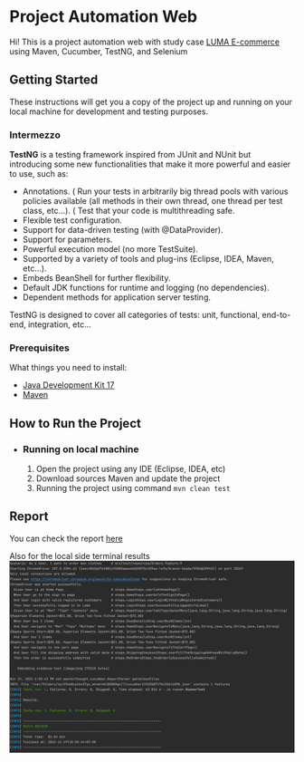 # Project Automation Web

Hi! This is a project automation web with study case [LUMA E-commerce](https://magento.softwaretestingboard.com/) using Maven, Cucumber, TestNG, and Selenium

## Getting Started

These instructions will get you a copy of the project up and running on your local machine for development and testing purposes.

### Intermezzo

**TestNG** is a testing framework inspired from JUnit and NUnit but introducing some new functionalities that make it more powerful and easier to use, such as:

* Annotations.
  ( Run your tests in arbitrarily big thread pools with various policies available (all methods in their own thread, one thread per test class, etc...).
  ( Test that your code is multithreading safe.
* Flexible test configuration.
* Support for data-driven testing (with @DataProvider).
* Support for parameters.
* Powerful execution model (no more TestSuite).
* Supported by a variety of tools and plug-ins (Eclipse, IDEA, Maven, etc...).
* Embeds BeanShell for further flexibility.
* Default JDK functions for runtime and logging (no dependencies).
* Dependent methods for application server testing.

TestNG is designed to cover all categories of tests:  unit, functional, end-to-end, integration, etc...

### Prerequisites

What things you need to install:

- [Java Development Kit 17](https://www.oracle.com/java/technologies/javase/jdk17-archive-downloads.html)
- [Maven](https://maven.apache.org/install.html)

## How to Run the Project

* ### Running on local machine

    1. Open the project using any IDE (Eclipse, IDEA, etc)
    2. Download sources Maven and update the project
    3. Running the project using command `mvn clean test`

## Report

You can check the report [here](https://pempekriting.github.io/magentostb/report/cucumber-html-reports/overview-features.html)

Also for the local side terminal results
![](evidence/img.png)
